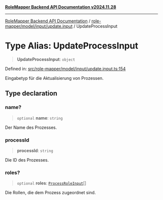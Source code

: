 [**RoleMapper Backend API Documentation v2024.11.28**](../../../../../README.md)

***

[RoleMapper Backend API Documentation](../../../../../modules.md) / [role-mapper/model/input/update.input](../README.md) / UpdateProcessInput

# Type Alias: UpdateProcessInput

> **UpdateProcessInput**: `object`

Defined in: [src/role-mapper/model/input/update.input.ts:154](https://github.com/FlowCraft-AG/RoleMapper/blob/55ba436164ff7e5a7c4d8ad55ac7ddffe5029190/backend/src/role-mapper/model/input/update.input.ts#L154)

Eingabetyp für die Aktualisierung von Prozessen.

## Type declaration

### name?

> `optional` **name**: `string`

Der Name des Prozesses.

### processId

> **processId**: `string`

Die ID des Prozesses.

### roles?

> `optional` **roles**: [`ProcessRoleInput`](../../create.input/type-aliases/ProcessRoleInput.md)[]

Die Rollen, die dem Prozess zugeordnet sind.
